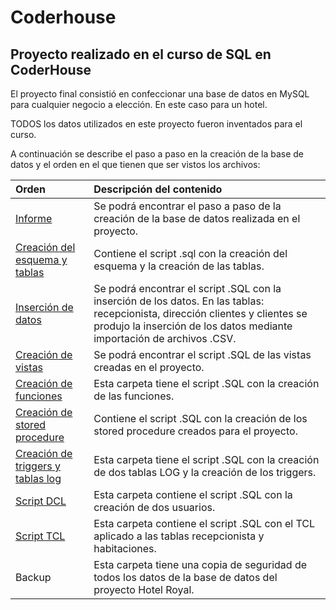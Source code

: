 # Coderhouse

## Proyecto realizado en el curso de SQL en CoderHouse

El proyecto final consistió en confeccionar una base de datos en MySQL para cualquier negocio a elección. En este caso para un hotel.

TODOS los datos utilizados en este proyecto fueron inventados para el curso.

A continuación se describe el paso a paso en la creación de la base de datos y el orden en el que tienen que ser vistos los archivos:

|Orden | Descripción del contenido|
|:----------|:------------|
|[Informe](https://github.com/CarmenPujato/coderhouse/tree/main/Informe) | Se podrá encontrar el paso a paso de la creación de la base de datos realizada en el proyecto.|
| [Creación del esquema y tablas](https://github.com/CarmenPujato/coderhouse/tree/main/Creaci%C3%B3n%20del%20esquema%20y%20tablas)| Contiene el script .sql con la creación del esquema y la creación de las tablas.|
| [Inserción de datos](https://github.com/CarmenPujato/coderhouse/tree/main/Inserci%C3%B3n%20de%20datos)| Se podrá encontrar el script .SQL con la inserción de los datos. En las tablas: recepcionista, dirección clientes y clientes se produjo la inserción de los datos mediante importación de archivos .CSV.|
|[Creación de vistas](https://github.com/CarmenPujato/coderhouse/tree/main/Creaci%C3%B3n%20de%20vistas)| Se podrá encontrar el script .SQL de las vistas creadas en el proyecto.|
|[Creación de funciones](https://github.com/CarmenPujato/coderhouse/tree/main/Creaci%C3%B3n%20de%20funciones)| Esta carpeta tiene el script .SQL con la creación de las funciones.|
|[Creación de stored procedure](https://github.com/CarmenPujato/coderhouse/tree/main/Creaci%C3%B3n%20de%20stored%20procedure) | Contiene el script .SQL con la creación de los stored procedure creados para el proyecto.|
|[Creación de triggers y tablas log](https://github.com/CarmenPujato/coderhouse/tree/main/Creaci%C3%B3n%20de%20triggers%20y%20tablas%20log) | Esta carpeta tiene el script .SQL con la creación de dos tablas LOG y la creación de los triggers.|
|[Script DCL](https://github.com/CarmenPujato/coderhouse/tree/main/Script%20DCL)| Esta carpeta contiene el script .SQL con la creación de dos usuarios.|
|[Script TCL](https://github.com/CarmenPujato/coderhouse/tree/main/Script%20TCL)| Esta carpeta contiene el script .SQL con el TCL aplicado a las tablas recepcionista y habitaciones.|
|Backup|Esta carpeta tiene una copia de seguridad de todos los datos de la base de datos del proyecto Hotel Royal.|
